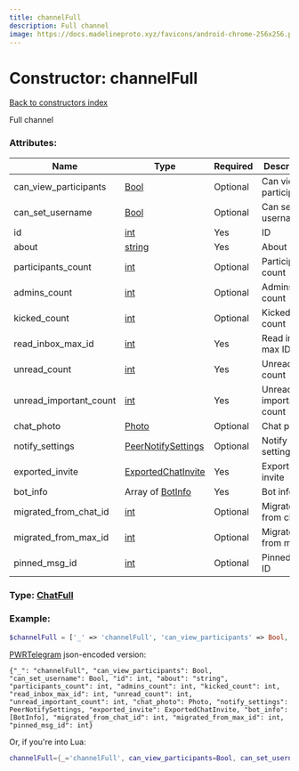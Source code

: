 ```yaml
---
title: channelFull
description: Full channel
image: https://docs.madelineproto.xyz/favicons/android-chrome-256x256.png
---
```

# Constructor: channelFull  
[Back to constructors index](index.md)



Full channel

### Attributes:

| Name     |    Type       | Required | Description |
|----------|---------------|----------|-------------|
|can\_view\_participants|[Bool](../types/Bool.md) | Optional|Can view participants?|
|can\_set\_username|[Bool](../types/Bool.md) | Optional|Can set username?|
|id|[int](../types/int.md) | Yes|ID|
|about|[string](../types/string.md) | Yes|About|
|participants\_count|[int](../types/int.md) | Optional|Participants count|
|admins\_count|[int](../types/int.md) | Optional|Admins count|
|kicked\_count|[int](../types/int.md) | Optional|Kicked count|
|read\_inbox\_max\_id|[int](../types/int.md) | Yes|Read inbox max ID|
|unread\_count|[int](../types/int.md) | Yes|Unread count|
|unread\_important\_count|[int](../types/int.md) | Yes|Unread important count|
|chat\_photo|[Photo](../types/Photo.md) | Optional|Chat photo|
|notify\_settings|[PeerNotifySettings](../types/PeerNotifySettings.md) | Optional|Notify settings|
|exported\_invite|[ExportedChatInvite](../types/ExportedChatInvite.md) | Yes|Exported invite|
|bot\_info|Array of [BotInfo](../types/BotInfo.md) | Yes|Bot info|
|migrated\_from\_chat\_id|[int](../types/int.md) | Optional|Migrated from chat ID|
|migrated\_from\_max\_id|[int](../types/int.md) | Optional|Migrated from max ID|
|pinned\_msg\_id|[int](../types/int.md) | Optional|Pinned msg ID|



### Type: [ChatFull](../types/ChatFull.md)


### Example:

```php
$channelFull = ['_' => 'channelFull', 'can_view_participants' => Bool, 'can_set_username' => Bool, 'id' => int, 'about' => 'string', 'participants_count' => int, 'admins_count' => int, 'kicked_count' => int, 'read_inbox_max_id' => int, 'unread_count' => int, 'unread_important_count' => int, 'chat_photo' => Photo, 'notify_settings' => PeerNotifySettings, 'exported_invite' => ExportedChatInvite, 'bot_info' => [BotInfo, BotInfo], 'migrated_from_chat_id' => int, 'migrated_from_max_id' => int, 'pinned_msg_id' => int];
```  

[PWRTelegram](https://pwrtelegram.xyz) json-encoded version:

```
{"_": "channelFull", "can_view_participants": Bool, "can_set_username": Bool, "id": int, "about": "string", "participants_count": int, "admins_count": int, "kicked_count": int, "read_inbox_max_id": int, "unread_count": int, "unread_important_count": int, "chat_photo": Photo, "notify_settings": PeerNotifySettings, "exported_invite": ExportedChatInvite, "bot_info": [BotInfo], "migrated_from_chat_id": int, "migrated_from_max_id": int, "pinned_msg_id": int}
```


Or, if you're into Lua:

```lua
channelFull={_='channelFull', can_view_participants=Bool, can_set_username=Bool, id=int, about='string', participants_count=int, admins_count=int, kicked_count=int, read_inbox_max_id=int, unread_count=int, unread_important_count=int, chat_photo=Photo, notify_settings=PeerNotifySettings, exported_invite=ExportedChatInvite, bot_info={BotInfo}, migrated_from_chat_id=int, migrated_from_max_id=int, pinned_msg_id=int}

```


